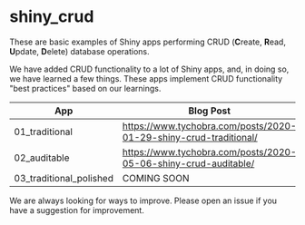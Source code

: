 # shiny_crud

These are basic examples of Shiny apps performing CRUD (**C**reate, **R**ead, **U**pdate, **D**elete) database operations.

We have added CRUD functionality to a lot of Shiny apps, and, in doing so, we have learned a few things.  These apps implement CRUD functionality "best practices" based on our learnings.  

|  App | Blog Post | Live App |
|------|-----------|----------|
| 01_traditional| https://www.tychobra.com/posts/2020-01-29-shiny-crud-traditional/ | http://tychobra.shinyapps.io/crud_traditional |
| 02_auditable | https://www.tychobra.com/posts/2020-05-06-shiny-crud-auditable/ | https://tychobra.shinyapps.io/crud_auditable/ |
| 03_traditional_polished | COMING SOON | https://tychobra.shinyapps.io/crud_polished/ |

We are always looking for ways to improve.  Please open an issue if you have a suggestion for improvement.
